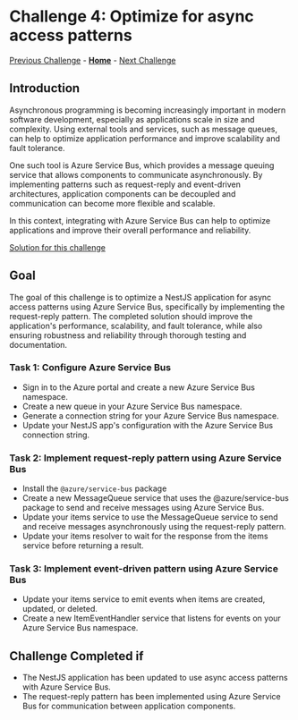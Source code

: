 # Challenge 4: Optimize for async access patterns

[Previous Challenge](./03-Improve-API-Efficiency.md) - **[Home](../README.md)** - [Next Challenge](./05-Move-to-PaaS-Services.md)


## Introduction

Asynchronous programming is becoming increasingly important in modern software development, especially as applications scale in size and complexity. Using external tools and services, such as message queues, can help to optimize application performance and improve scalability and fault tolerance.

One such tool is Azure Service Bus, which provides a message queuing service that allows components to communicate asynchronously. By implementing patterns such as request-reply and event-driven architectures, application components can be decoupled and communication can become more flexible and scalable.

In this context, integrating with Azure Service Bus can help to optimize applications and improve their overall performance and reliability.


[Solution for this challenge](../SolutionGuide/04-Optimize-for-async-access-patterns-solution.md)

## Goal 

The goal of this challenge is to optimize a NestJS application for async access patterns using Azure Service Bus, specifically by implementing the request-reply pattern. The completed solution should improve the application's performance, scalability, and fault tolerance, while also ensuring robustness and reliability through thorough testing and documentation.

### Task 1: Configure Azure Service Bus

- Sign in to the Azure portal and create a new Azure Service Bus namespace.
- Create a new queue in your Azure Service Bus namespace.
- Generate a connection string for your Azure Service Bus namespace.
- Update your NestJS app's configuration with the Azure Service Bus connection string.

### Task 2: Implement request-reply pattern using Azure Service Bus

- Install the `@azure/service-bus` package
- Create a new MessageQueue service that uses the @azure/service-bus package to send and receive messages using Azure Service Bus.
- Update your items service to use the MessageQueue service to send and receive messages asynchronously using the request-reply pattern.
- Update your items resolver to wait for the response from the items service before returning a result.

### Task 3: Implement event-driven pattern using Azure Service Bus

- Update your items service to emit events when items are created, updated, or deleted.
- Create a new ItemEventHandler service that listens for events on your Azure Service Bus namespace.


## Challenge Completed if

- The NestJS application has been updated to use async access patterns with Azure Service Bus.
- The request-reply pattern has been implemented using Azure Service Bus for communication between application components.

